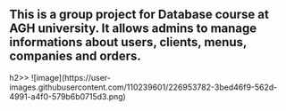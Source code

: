 <h2>This is a group project for Database course at AGH university. It allows admins to manage informations about users, clients, menus, companies and orders.</h2>h2>>
![image](https://user-images.githubusercontent.com/110239601/226953782-3bed46f9-562d-4991-a4f0-579b6b0715d3.png)
